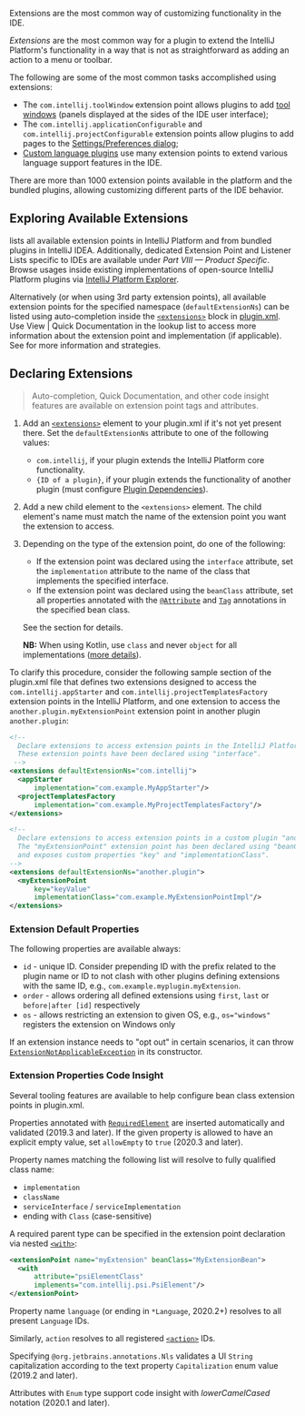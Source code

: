 [//]: # (title: Extensions)

<!-- Copyright 2000-2022 JetBrains s.r.o. and other contributors. Use of this source code is governed by the Apache 2.0 license that can be found in the LICENSE file. -->

<link-summary>Extensions are the most common way of customizing functionality in the IDE.</link-summary>

_Extensions_ are the most common way for a plugin to extend the IntelliJ Platform's functionality in a way that is not as straightforward as adding an action to a menu or toolbar.

The following are some of the most common tasks accomplished using extensions:

* The `com.intellij.toolWindow` extension point allows plugins to add [tool windows](tool_windows.md) (panels displayed at the sides of the IDE user interface);
* The `com.intellij.applicationConfigurable` and `com.intellij.projectConfigurable` extension points allow plugins to add pages to the [Settings/Preferences dialog](settings.md);
* [Custom language plugins](custom_language_support.md) use many extension points to extend various language support features in the IDE.

There are more than 1000 extension points available in the platform and the bundled plugins, allowing customizing different parts of the IDE behavior.

## Exploring Available Extensions

[](extension_point_list.md) lists all available extension points in IntelliJ Platform and from bundled plugins in IntelliJ IDEA.
Additionally, dedicated Extension Point and Listener Lists specific to IDEs are available under _Part VIII — Product Specific_.
Browse usages inside existing implementations of open-source IntelliJ Platform plugins via [IntelliJ Platform Explorer](https://jb.gg/ipe).

Alternatively (or when using 3rd party extension points), all available extension points for the specified namespace (`defaultExtensionNs`) can be listed using auto-completion inside the [`<extensions>`](plugin_configuration_file.md#idea-plugin__extensions) block in <path>[plugin.xml](plugin_configuration_file.md)</path>.
Use <ui-path>View | Quick Documentation</ui-path> in the lookup list to access more information about the extension point and implementation (if applicable).
See [](explore_api.md) for more information and strategies.

## Declaring Extensions

> Auto-completion, Quick Documentation, and other code insight features are available on extension point tags and attributes.
>

1. Add an [`<extensions>`](plugin_configuration_file.md#idea-plugin__extensions) element to your <path>plugin.xml</path> if it's not yet present there.
   Set the `defaultExtensionNs` attribute to one of the following values:
   * `com.intellij`, if your plugin extends the IntelliJ Platform core functionality.
   * `{ID of a plugin}`, if your plugin extends the functionality of another plugin (must configure [Plugin Dependencies](plugin_dependencies.md)).
2. Add a new child element to the `<extensions>` element.
   The child element's name must match the name of the extension point you want the extension to access.
3. Depending on the type of the extension point, do one of the following:
   * If the extension point was declared using the `interface` attribute, set the `implementation` attribute to the name of the class that implements the specified interface.
   * If the extension point was declared using the `beanClass` attribute, set all properties annotated with the [`@Attribute`](%gh-ic%/platform/util/src/com/intellij/util/xmlb/annotations/Attribute.java) and [`Tag`](%gh-ic%/platform/util/src/com/intellij/util/xmlb/annotations/Tag.java) annotations in the specified bean class.

   See the [](plugin_extension_points.md#declaring-extension-points) section for details.

   **NB:** When using Kotlin, use `class` and never `object` for all implementations ([more details](using_kotlin.md#caution)).

To clarify this procedure, consider the following sample section of the <path>plugin.xml</path> file that defines two extensions designed to access the `com.intellij.appStarter` and `com.intellij.projectTemplatesFactory` extension points in the IntelliJ Platform,
and one extension to access the `another.plugin.myExtensionPoint` extension point in another plugin `another.plugin`:

```xml
<!--
  Declare extensions to access extension points in the IntelliJ Platform.
  These extension points have been declared using "interface".
 -->
<extensions defaultExtensionNs="com.intellij">
  <appStarter
      implementation="com.example.MyAppStarter"/>
  <projectTemplatesFactory
      implementation="com.example.MyProjectTemplatesFactory"/>
</extensions>

<!--
  Declare extensions to access extension points in a custom plugin "another.plugin".
  The "myExtensionPoint" extension point has been declared using "beanClass"
  and exposes custom properties "key" and "implementationClass".
-->
<extensions defaultExtensionNs="another.plugin">
  <myExtensionPoint
      key="keyValue"
      implementationClass="com.example.MyExtensionPointImpl"/>
</extensions>
```

### Extension Default Properties

The following properties are available always:

* `id` - unique ID. Consider prepending ID with the prefix related to the plugin name or ID to not clash with other plugins defining extensions with the same ID, e.g., `com.example.myplugin.myExtension`.
* `order` - allows ordering all defined extensions using `first`, `last` or `before|after [id]` respectively
* `os` - allows restricting an extension to given OS, e.g., `os="windows"` registers the extension on Windows only

If an extension instance needs to "opt out" in certain scenarios, it can throw [`ExtensionNotApplicableException`](%gh-ic%/platform/extensions/src/com/intellij/openapi/extensions/ExtensionNotApplicableException.java) in its constructor.

### Extension Properties Code Insight

Several tooling features are available to help configure bean class extension points in <path>plugin.xml</path>.

Properties annotated with [`RequiredElement`](%gh-ic%/platform/core-api/src/com/intellij/openapi/extensions/RequiredElement.java) are inserted automatically and validated (2019.3 and later).
If the given property is allowed to have an explicit empty value, set `allowEmpty` to `true` (2020.3 and later).

Property names matching the following list will resolve to fully qualified class name:
- `implementation`
- `className`
- `serviceInterface` / `serviceImplementation`
- ending with `Class` (case-sensitive)

A required parent type can be specified in the extension point declaration via nested [`<with>`](plugin_configuration_file.md#idea-plugin__extensionPoints__extensionPoint__with):

```xml
<extensionPoint name="myExtension" beanClass="MyExtensionBean">
  <with
      attribute="psiElementClass"
      implements="com.intellij.psi.PsiElement"/>
</extensionPoint>
```

Property name `language` (or ending in `*Language`, 2020.2+) resolves to all present `Language` IDs.

Similarly, `action` resolves to all registered [`<action>`](plugin_configuration_file.md#idea-plugin__actions__action) IDs.

Specifying `@org.jetbrains.annotations.Nls` validates a UI `String` capitalization according to the text property `Capitalization` enum value (2019.2 and later).

Attributes with `Enum` type support code insight with _lowerCamelCased_ notation (2020.1 and later).
